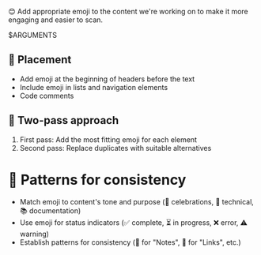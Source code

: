 😊 Add appropriate emoji to the content we're working on to make it more engaging and easier to scan.

$ARGUMENTS

## 📍 Placement
- Add emoji at the beginning of headers before the text
- Include emoji in lists and navigation elements
- Code comments

## 🔄 Two-pass approach
1. First pass: Add the most fitting emoji for each element
2. Second pass: Replace duplicates with suitable alternatives

# 🎯 Patterns for consistency
- Match emoji to content's tone and purpose (🎉 celebrations, 🔧 technical, 📚 documentation)
- Use emoji for status indicators (✅ complete, ⏳ in progress, ❌ error, ⚠️ warning)
- Establish patterns for consistency (📝 for "Notes", 🔗 for "Links", etc.)
